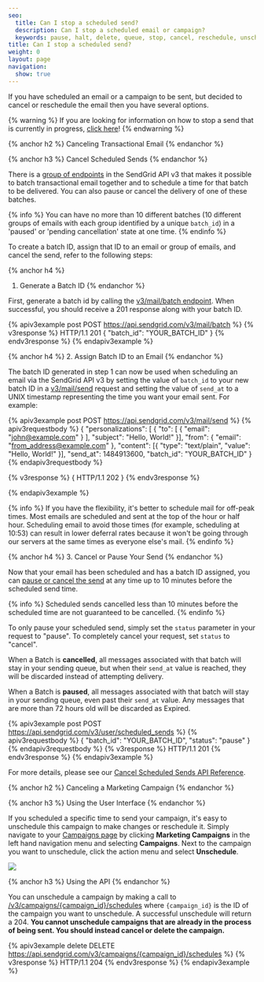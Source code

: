 ```yaml
---
seo:
  title: Can I stop a scheduled send?
  description: Can I stop a scheduled email or campaign?
  keywords: pause, halt, delete, queue, stop, cancel, reschedule, unschedule
title: Can I stop a scheduled send?
weight: 0
layout: page
navigation:
  show: true
---
```


If you have scheduled an email or a campaign to be sent, but decided to cancel or reschedule the email then you have several options.

{% warning %}
If you are looking for information on how to stop a send that is currently in progress, [click here]({{root_url}}/Classroom/Send/When_Emails_Are_Sent/can_i_stop_a_send_in_progress.html)!
{% endwarning %}

{% anchor h2 %}
Canceling Transactional Email
{% endanchor %}

{% anchor h3 %}
Cancel Scheduled Sends
{% endanchor %}

There is a [group of endpoints]({{root_url}}/API_Reference/Web_API_v3/cancel_schedule_send.html) in the SendGrid API v3 that makes it possible to batch transactional email together and to schedule a time for that batch to be delivered. You can also pause or cancel the delivery of one of these batches.

{% info %}
You can have no more than 10 different batches (10 different groups of emails with each group identified by a unique `batch_id`) in a 'paused' or 'pending cancellation' state at one time.
{% endinfo %}

To create a batch ID, assign that ID to an email or group of emails, and cancel the send, refer to the following steps:

{% anchor h4 %}
1. Generate a Batch ID
{% endanchor %}

First, generate a batch id by calling the [v3/mail/batch endpoint]({{root_url}}/API_Reference/Web_API_v3/cancel_schedule_send.html#-Batch-IDs). When successful, you should receive a 201 response along with your batch ID.

{% apiv3example post POST https://api.sendgrid.com/v3/mail/batch %}
{% v3response %}
  HTTP/1.1 201
  {
    "batch_id": "YOUR_BATCH_ID"
  }
{% endv3response %}
{% endapiv3example %}

{% anchor h4 %}
2. Assign Batch ID to an Email
{% endanchor %}

The batch ID generated in step 1 can now be used when scheduling an email via the SendGrid API v3 by setting the value of `batch_id` to your new batch ID in a [v3/mail/send]({{root_url}}/API_Reference/Web_API_v3/Mail/index.html) request and setting the value of `send_at` to a UNIX timestamp representing the time you want your email sent. For example:

{% apiv3example post POST https://api.sendgrid.com/v3/mail/send %}
{% apiv3requestbody %}
{
  "personalizations": [
    {
    "to": [
    {
    "email": "john@example.com"
    }
    ],
    "subject": "Hello, World!"
  }],
  "from": {
    "email": "from_address@example.com"
  },
  "content": [{
    "type": "text/plain",
    "value": "Hello, World!"
  }],
  "send_at": 1484913600,
  "batch_id": "YOUR_BATCH_ID"
}
{% endapiv3requestbody %}

{% v3response %}
{
  HTTP/1.1 202
}
{% endv3response %}

{% endapiv3example %}

{% info %}
If you have the flexibility, it's better to schedule mail for off-peak times. Most emails are scheduled and sent at the top of the hour or half hour. Scheduling email to avoid those times (for example, scheduling at 10:53) can result in lower deferral rates because it won't be going through our servers at the same times as everyone else's mail.
{% endinfo %}

{% anchor h4 %}
3. Cancel or Pause Your Send
{% endanchor %}

Now that your email has been scheduled and has a batch ID assigned, you can [pause or cancel the send]({{root_url}}/API_Reference/Web_API_v3/cancel_schedule_send.html#-Cancel-Scheduled-Sends) at any time up to 10 minutes before the scheduled send time.

{% info %}
Scheduled sends cancelled less than 10 minutes before the scheduled time are not guaranteed to be cancelled.
{% endinfo %}

To only pause your scheduled send, simply set the `status` parameter in your request to "pause". To completely cancel your request, set `status` to "cancel".

When a Batch is **cancelled**, all messages associated with that batch will stay in your sending queue, but when their `send_at` value is reached, they will be discarded instead of attempting delivery.

When a Batch is **paused**, all messages associated with that batch will stay in your sending queue, even past their `send_at` value. Any messages that are more than 72 hours old will be discarded as Expired.

{% apiv3example post POST https://api.sendgrid.com/v3/user/scheduled_sends %}
{% apiv3requestbody %}
  {
  "batch_id": "YOUR_BATCH_ID",
  "status": "pause"
  }
{% endapiv3requestbody %}
{% v3response %}
  HTTP/1.1 201
{% endv3response %}
{% endapiv3example %}

For more details, please see our [Cancel Scheduled Sends API Reference]({{root_url}}/API_Reference/Web_API_v3/cancel_schedule_send.html).

{% anchor h2 %}
Canceling a Marketing Campaign
{% endanchor %}

{% anchor h3 %}
Using the User Interface
{% endanchor %}

If you scheduled a specific time to send your campaign, it's easy to unschedule this campaign to make changes or reschedule it. Simply navigate to your [Campaigns page](https://sendgrid.com/marketing_campaigns/ui/campaigns) by clicking **Marketing Campaigns** in the left hand navigation menu and selecting **Campaigns**. Next to the campaign you want to unschedule, click the action menu and select **Unschedule**.

![]({{root_url}}/images/unschedule_campaign.gif)

{% anchor h3 %}
Using the API
{% endanchor %}

You can unschedule a campaign by making a call to [/v3/campaigns/{campaign_id}/schedules]({{root_url}}/API_Reference/Web_API_v3/Marketing_Campaigns/campaigns.html#Unschedule-a-Scheduled-Campaign-DELETE) where `{campaign_id}` is the ID of the campaign you want to unschedule. A successful unschedule will return a 204. **You cannot unschedule campaigns that are already in the process of being sent. You should instead cancel or delete the campaign.**

{% apiv3example delete DELETE https://api.sendgrid.com/v3/campaigns/{campaign_id}/schedules %}
{% v3response %}
  HTTP/1.1 204
{% endv3response %}
{% endapiv3example %}
